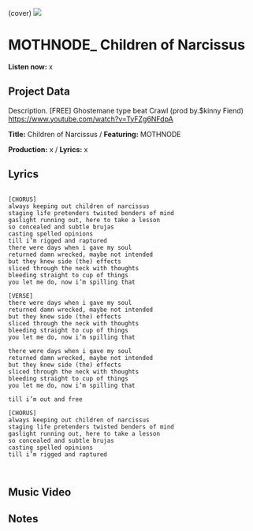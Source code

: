 (cover) ![](57175019_319474918741616_8502199518755923887_n.jpg)

# MOTHNODE_ Children of Narcissus

**Listen now:** x

## Project Data

Description.
[FREE] Ghostemane type beat Crawl (prod by.$kinny Fiend)
https://www.youtube.com/watch?v=TyFZg6NFdpA

**Title:** Children of Narcissus / **Featuring:** MOTHNODE

**Production:** x / **Lyrics:** x

## Lyrics

```

[CHORUS]
always keeping out children of narcissus 
staging life pretenders twisted benders of mind 
gaslight running out, here to take a lesson
so concealed and subtle brujas 
casting spelled opinions
till i’m rigged and raptured
there were days when i gave my soul
returned damn wrecked, maybe not intended 
but they knew side (the) effects
sliced through the neck with thoughts 
bleeding straight to cup of things 
you let me do, now i’m spilling that 

[VERSE]
there were days when i gave my soul
returned damn wrecked, maybe not intended 
but they knew side (the) effects
sliced through the neck with thoughts 
bleeding straight to cup of things 
you let me do, now i’m spilling that 

there were days when i gave my soul
returned damn wrecked, maybe not intended 
but they knew side (the) effects
sliced through the neck with thoughts 
bleeding straight to cup of things 
you let me do, now i’m spilling that 

till i’m out and free

[CHORUS]
always keeping out children of narcissus 
staging life pretenders twisted benders of mind 
gaslight running out, here to take a lesson
so concealed and subtle brujas 
casting spelled opinions
till i’m rigged and raptured



```

## Music Video


## Notes
